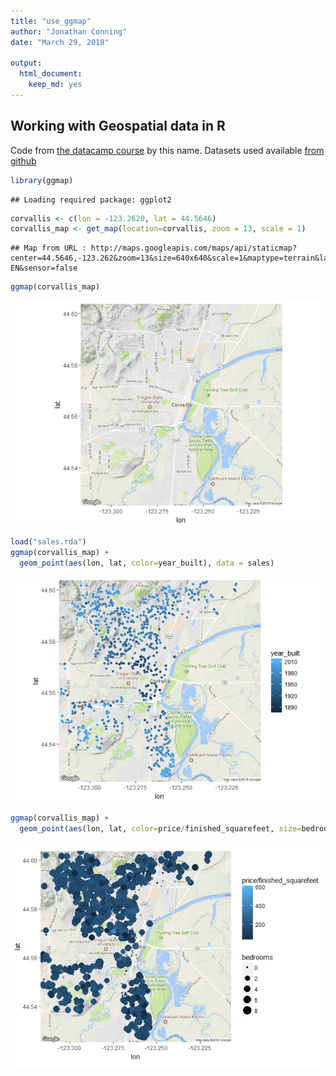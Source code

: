 ```yaml
---
title: "use_ggmap"
author: "Jonathan Conning"
date: "March 29, 2018"

output: 
  html_document: 
    keep_md: yes
---
```


## Working with Geospatial data in R

Code from [the datacamp course](https://campus.datacamp.com/courses/working-with-geospatial-data-in-r/) by this name.  Datasets used available [from github](https://github.com/cwickham/geospatial/tree/master/data)




```r
library(ggmap)
```

```
## Loading required package: ggplot2
```

```r
corvallis <- c(lon = -123.2620, lat = 44.5646)
corvallis_map <- get_map(location=corvallis, zoom = 13, scale = 1)
```

```
## Map from URL : http://maps.googleapis.com/maps/api/staticmap?center=44.5646,-123.262&zoom=13&size=640x640&scale=1&maptype=terrain&language=en-EN&sensor=false
```

```r
ggmap(corvallis_map)
```

![](datacamp_files/figure-html/unnamed-chunk-1-1.png)<!-- -->

```r
load("sales.rda")
ggmap(corvallis_map) +
  geom_point(aes(lon, lat, color=year_built), data = sales)
```

![](datacamp_files/figure-html/unnamed-chunk-2-1.png)<!-- -->

```r
ggmap(corvallis_map) +
  geom_point(aes(lon, lat, color=price/finished_squarefeet, size=bedrooms), data = sales)
```

![](datacamp_files/figure-html/unnamed-chunk-3-1.png)<!-- -->

